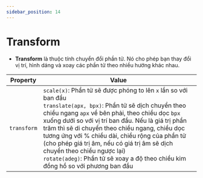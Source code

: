 ```yaml
---
sidebar_position: 14
---
```


# Transform

- **Transform** là thuộc tính chuyển đổi phần tử. Nó cho phép bạn thay đổi vị trí, hình dáng và xoay các phần tử theo nhiều hướng khác nhau.

| Property    | Value                                                                                                                                                                                                                                                                                                                                                                                                                                                                                                     |
| ----------- | --------------------------------------------------------------------------------------------------------------------------------------------------------------------------------------------------------------------------------------------------------------------------------------------------------------------------------------------------------------------------------------------------------------------------------------------------------------------------------------------------------- |
| `transform` | `scale(x)`: Phần tử sẽ được phóng to lên `x` lần so với ban đầu<br />`translate(apx, bpx)`: Phần tử sẽ dịch chuyển theo chiều ngang `apx` về bên phải, theo chiều dọc `bpx` xuống dưới so với vị trí ban đầu. Nếu là giá trị phần trăm thì sẽ di chuyển theo chiều ngang, chiều dọc tương ứng với % chiều dài, chiều rộng của phần tử (cho phép giá trị âm, nếu có giá trị âm sẽ dịch chuyển theo chiều ngược lại)<br />`rotate(adeg)`: Phần tử sẽ xoay a độ theo chiều kim đồng hồ so với phương ban đầu |
